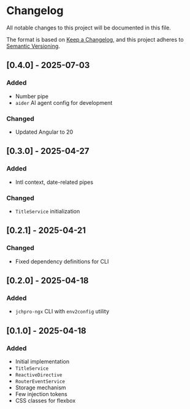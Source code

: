 # Changelog

All notable changes to this project will be documented in this file.

The format is based on [Keep a Changelog](https://keepachangelog.com/en/1.0.0/),
and this project adheres to [Semantic Versioning](https://semver.org/spec/v2.0.0.html).

## [0.4.0] - 2025-07-03

### Added

- Number pipe
- `aider` AI agent config for development

### Changed

- Updated Angular to 20

## [0.3.0] - 2025-04-27

### Added

- Intl context, date-related pipes

### Changed

- `TitleService` initialization

## [0.2.1] - 2025-04-21

### Changed

- Fixed dependency definitions for CLI

## [0.2.0] - 2025-04-18

### Added

- `jchpro-ngx` CLI with `env2config` utility

## [0.1.0] - 2025-04-18

### Added

- Initial implementation
- `TitleService`
- `ReactiveDirective`
- `RouterEventService`
- Storage mechanism
- Few injection tokens
- CSS classes for flexbox
